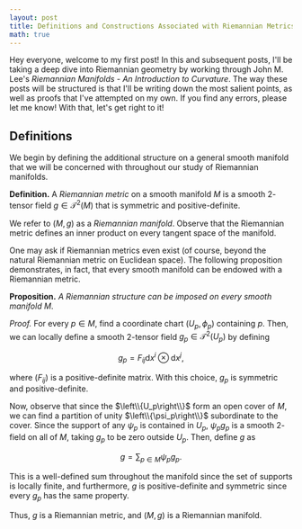 ```yaml
---
layout: post
title: Definitions and Constructions Associated with Riemannian Metrics
math: true
---
```


Hey everyone, welcome to my first post!
In this and subsequent posts, I'll be taking a deep dive into Riemannian geometry by working through John M. Lee's *Riemannian Manifolds - An Introduction to Curvature*.
The way these posts will be structured is that I'll be writing down the most salient points, as well as proofs that I've attempted on my own.
If you find any errors, please let me know!
With that, let's get right to it!

## Definitions

We begin by defining the additional structure on a general smooth manifold that we will be concerned with throughout our study of Riemannian manifolds.

**Definition.** A *Riemannian metric* on a smooth manifold $M$ is a smooth $2$-tensor field $g \in \mathcal{T}^2(M)$ that is symmetric and positive-definite.

We refer to $(M, g)$ as a *Riemannian manifold*.
Observe that the Riemannian metric defines an inner product on every tangent space of the manifold.

One may ask if Riemannian metrics even exist (of course, beyond the natural Riemannian metric on Euclidean space).
The following proposition demonstrates, in fact, that every smooth manifold can be endowed with a Riemannian metric.

**Proposition.** *A Riemannian structure can be imposed on every smooth manifold $M$*.

*Proof.* For every $p \in M$, find a coordinate chart $(U_p, \phi_p)$ containing $p$.
Then, we can locally define a smooth $2$-tensor field $g_p \in \mathcal{T}^2(U_p)$ by defining

$$g_p = F_{ij}\mathrm{d}x^i \otimes \mathrm{d}x^j,$$

where $(F_{ij})$ is a positive-definite matrix.
With this choice, $g_p$ is symmetric and positive-definite.

Now, observe that since the $\left\\{U_p\right\\}$ form an open cover of $M$, we can find a partition of unity $\left\\{\psi_p\right\\}$ subordinate to the cover.
Since the support of any $\psi_p$ is contained in $U_p$, $\psi_pg_p$ is a smooth $2$-field on all of $M$, taking $g_p$ to be zero outside $U_p$.
Then, define $g$ as

$$g = \sum_{p \in M}{\psi_pg_p}.$$

This is a well-defined sum throughout the manifold since the set of supports is locally finite, and furthermore, $g$ is positive-definite and symmetric since every $g_p$ has the same property.

Thus, $g$ is a Riemannian metric, and $(M, g)$ is a Riemannian manifold.
